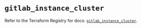 # `gitlab_instance_cluster`

Refer to the Terraform Registry for docs: [`gitlab_instance_cluster`](https://registry.terraform.io/providers/gitlabhq/gitlab/18.0.0/docs/resources/instance_cluster).
